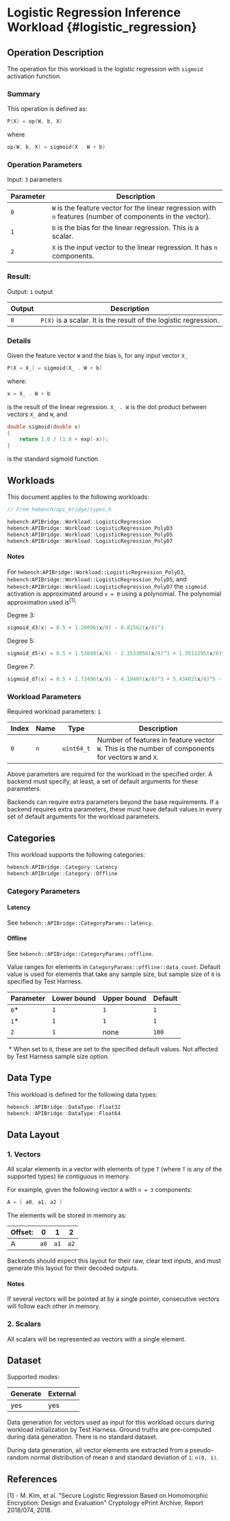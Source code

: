 Logistic Regression Inference Workload {#logistic_regression}
========================

## Operation Description

The operation for this workload is the logistic regression with `sigmoid` activation function. 

### Summary
This operation is defined as:

```cpp
P(X) = op(W, b, X)
```

where

```cpp
op(W, b, X) = sigmoid(X . W + b)
```

### Operation Parameters

Input: `3` parameters

| Parameter | Description |
|-|-|
| `0` | `W` is the feature vector for the linear regression with `n` features (number of components in the vector). |
| `1` | `b` is the bias for the linear regression. This is a scalar. |
| `2` | `X` is the input vector to the linear regression. It has `n` components. |

### Result:

Output: `1` output

| Output | Description |
|-|-|
| `0` | `P(X)` is a scalar. It is the result of the logistic regression. |

### Details

Given the feature vector `W` and the bias `b`, for any input vector `X_`

```cpp
P(X = X_) = sigmoid(X_ . W + b)
```

where:
```cpp
x = X_ . W + b
```
is the result of the linear regression. `X_ . W` is the dot product between vectors `X_` and `W`, and

```cpp
double sigmoid(double x)
{
    return 1.0 / (1.0 + exp(-x));
}
```
is the standard sigmoid function.

## Workloads

This document applies to the following workloads:

```cpp
// From hebench/api_bridge/types.h

hebench:APIBridge::Workload::LogisticRegression
hebench:APIBridge::Workload::LogisticRegression_PolyD3
hebench:APIBridge::Workload::LogisticRegression_PolyD5
hebench:APIBridge::Workload::LogisticRegression_PolyD7
```

#### Notes
For `hebench:APIBridge::Workload::LogisticRegression_PolyD3`, `hebench:APIBridge::Workload::LogisticRegression_PolyD5`, and `hebench:APIBridge::Workload::LogisticRegression_PolyD7` the `sigmoid` activation is approximated around `x = 0` using a polynomial. The polynomial approximation used is<sup>[1]</sup>:

Degree 3:
```cpp
sigmoid_d3(x) = 0.5 + 1.20096(x/8) - 0.81562(x/8)^3
```

Degree 5:
```cpp
sigmoid_d5(x) = 0.5 + 1.53048(x/8) - 2.3533056(x/8)^3 + 1.3511295(x/8)^5
```

Degree 7:
```cpp
sigmoid_d7(x) = 0.5 + 1.73496(x/8) - 4.19407(x/8)^3 + 5.43402(x/8)^5 - 2.50739(x/8)^7
```

### Workload Parameters

Required workload parameters: `1`

| Index | Name | Type | Description |
|-|-|-|-|
| `0` | `n` | `uint64_t` | Number of features in feature vector `W`. This is the number of components for vectors `W` and `X`. |

Above parameters are required for the workload in the specified order. A backend must specify, at least, a set of default arguments for these parameters.

Backends can require extra parameters beyond the base requirements. If a backend requires extra parameters, these must have default values in every set of default arguments for the workload parameters.

## Categories
This workload supports the following categories:

```cpp
hebench:APIBridge::Category::Latency
hebench:APIBridge::Category::Offline
```

### Category Parameters
#### Latency
See `hebench::APIBridge::CategoryParams::latency`.

#### Offline

See `hebench::APIBridge::CategoryParams::offline`.

Value ranges for elements in `CategoryParams::offline::data_count`. Default value is used for elements that take any sample size, but sample size of `0` is specified by Test Harness.

| Parameter | Lower bound | Upper bound | Default |
|-|-|-|-|
| `0`* | `1` | `1` | `1` | 
| `1`* | `1` | `1` | `1` | 
| `2` | `1` | none | `100` |

&nbsp;* When set to `0`, these are set to the specified default values. Not affected by Test Harness sample size option.

## Data Type

This workload is defined for the following data types:

```cpp
hebench::APIBridge::DataType::Float32
hebench::APIBridge::DataType::Float64
```

## Data Layout

### 1. Vectors
All scalar elements in a vector with elements of type `T` (where `T` is any of the supported types) lie contiguous in memory.

For example, given the following vector `A` with `n = 3` components:

```cpp
A = [ a0, a1, a2 ]
```

The elements will be stored in memory as:

| Offset: | 0 | 1 | 2 |
|-|-|-|-|
|A| `a0`  | `a1`  | `a2`  |

Backends should expect this layout for their raw, clear text inputs, and must generate this layout for their decoded outputs.

#### Notes
If several vectors will be pointed at by a single pointer, consecutive vectors will follow each other in memory.

### 2. Scalars
All scalars will be represented as vectors with a single element.

## Dataset
Supported modes:

| Generate | External |
|-|-|
| yes | yes |

Data generation for vectors used as input for this workload occurs during workload initialization by Test Harness. Ground truths are pre-computed during data generation. There is no standard dataset.

During data generation, all vector elements are extracted from a pseudo-random normal distribution of mean `0` and standard deviation of `1`: `n(0, 1)`.

## References
[1] -  M. Kim, et al. "Secure Logistic Regression Based on Homomorphic Encryption: Design and Evaluation" Cryptology ePrint Archive, Report 2018/074, 2018.
